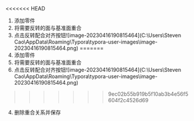 <<<<<<< HEAD
1. 添加零件
2. 将需要反转的面与基准面重合
3. 点击反转配合对齐按钮![image-20230416190815464](C:\Users\Steven Cao\AppData\Roaming\Typora\typora-user-images\image-20230416190815464.png)
=======
1. 添加零件
2. 将需要反转的面与基准面重合
3. 点击反转配合对齐按钮![image-20230416190815464](C:\Users\Steven Cao\AppData\Roaming\Typora\typora-user-images\image-20230416190815464.png)
>>>>>>> 9ec02b55b919b5f10ab3b4e56f5604f2c4526d69
4. 删除重合关系并保存